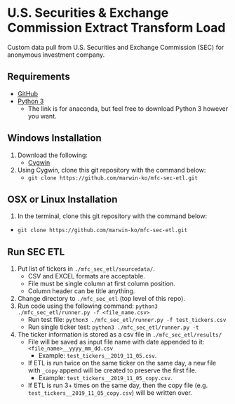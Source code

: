 # U.S. Securities & Exchange Commission Extract Transform Load
Custom data pull from U.S. Securities and Exchange Commission (SEC) for anonymous investment company.


## Requirements
- [GitHub](https://git-scm.com/downloads)
- [Python 3](https://www.anaconda.com/distribution/)
    - The link is for anaconda, but feel free to download Python 3 however you want.


## Windows Installation
1. Download the following: 
    - [Cygwin](https://www.cygwin.com)
2. Using Cygwin, clone this git repository with the command below:
    - `git clone https://github.com/marwin-ko/mfc-sec-etl.git`


## OSX or Linux Installation
1. In the terminal, clone this git repository with the command below:
 - `git clone https://github.com/marwin-ko/mfc-sec-etl.git`


## Run SEC ETL
1. Put list of tickers in `./mfc_sec_etl/sourcedata/`.
    - CSV and EXCEL formats are acceptable.
    - File must be single column at first column position.
    - Column header can be title anything.
2. Change directory to `./mfc_sec_etl` (top level of this repo).
3. Run code using the following command: `python3 ./mfc_sec_etl/runner.py -f <file_name.csv>`
    - Run test file: `python3 ./mfc_sec_etl/runner.py -f test_tickers.csv`
    - Run single ticker test: `python3 ./mfc_sec_etl/runner.py -t`
4. The ticker information is stored as a csv file in `./mfc_sec_etl/results/`
    - File will be saved as input file name with date appended to it: `<file_name>__yyyy_mm_dd.csv`
        - Example: `test_tickers__2019_11_05.csv`.
    - If ETL is run twice on the same ticker on the same day, a new file with `_copy` append will be created to preserve the first file.
        - Example: `test_tickers__2019_11_05_copy.csv`.
    - If ETL is run 3+ times on the same day, then the copy file (e.g. `test_tickers__2019_11_05_copy.csv`) will be written over. 
